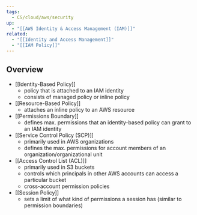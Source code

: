```yaml
---
tags:
  - CS/cloud/aws/security
up:
  - "[[AWS Identity & Access Management (IAM)]]"
related:
  - "[[Identity and Access Management]]"
  - "[[IAM Policy]]"
---
```

## Overview

- [[Identity-Based Policy]]
	- policy that is attached to an IAM identity
	- consists of managed policy or inline policy
- [[Resource-Based Policy]]
	- attaches an inline policy to an AWS resource
- [[Permissions Boundary]]
	- defines max. permissions that an identity-based policy can grant to an IAM identity
- [[Service Control Policy (SCP)]] 
	- primarily used in AWS organizations
	- defines the max. permissions for account members of an organization/organizational unit
- [[Access Control List (ACL)]]
	- primarily used in S3 buckets
	- controls which principals in other AWS accounts can access a particular bucket
	- cross-account permission policies 
- [[Session Policy]]
	- sets a limit of what kind of permissions a session has (similar to permission boundaries)